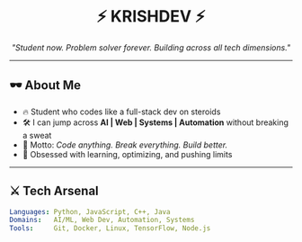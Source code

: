 <!-- Banner / Header -->
<h1 align="center">⚡ KRISHDEV ⚡</h1>
<p align="center">
  <i>"Student now. Problem solver forever. Building across all tech dimensions."</i>
</p>

---

## 🕶 About Me
- 🔥 Student who codes like a full-stack dev on steroids  
- 🛠 I can jump across **AI | Web | Systems | Automation** without breaking a sweat  
- 🎯 Motto: *Code anything. Break everything. Build better.*  
- 🧠 Obsessed with learning, optimizing, and pushing limits  

---

## ⚔️ Tech Arsenal
```yaml
Languages: Python, JavaScript, C++, Java
Domains:   AI/ML, Web Dev, Automation, Systems
Tools:     Git, Docker, Linux, TensorFlow, Node.js

